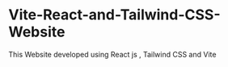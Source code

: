 # Vite-React-and-Tailwind-CSS-Website
This Website developed using React js , Tailwind CSS and Vite
